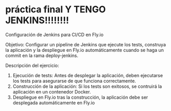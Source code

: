 # práctica final Y TENGO JENKINS!!!!!!!!
Configuración de Jenkins para CI/CD en Fly.io

Objetivo: Configurar un pipeline de Jenkins que ejecute los tests, construya la aplicación y la despliegue en Fly.io automáticamente cuando se haga un commit en la rama deploy-jenkins.

Descripción del ejercicio:

1. Ejecución de tests: Antes de desplegar la aplicación, deben ejecutarse los tests para asegurarse de que funciona correctamente.
2. Construcción de la aplicación: Si los tests son exitosos, se contruirá la aplicación en un contenedor Docker.
3. Despliegue en Fly.io tras la construcción, la aplicación debe ser desplegada automáticamente en Fly.io


